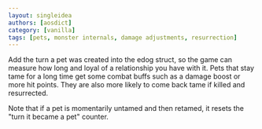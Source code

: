 ```yaml
---
layout: singleidea
authors: [aosdict]
category: [vanilla]
tags: [pets, monster internals, damage adjustments, resurrection]
---
```

Add the turn a pet was created into the edog struct, so the game can measure how long and loyal of a relationship you have with it. Pets that stay tame for a long time get some combat buffs such as a damage boost or more hit points. They are also more likely to come back tame if killed and resurrected.

Note that if a pet is momentarily untamed and then retamed, it resets the "turn it became a pet" counter.
